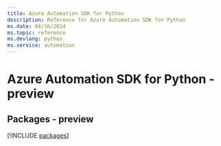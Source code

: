 ```yaml
---
title: Azure Automation SDK for Python
description: Reference for Azure Automation SDK for Python
ms.date: 04/16/2024
ms.topic: reference
ms.devlang: python
ms.service: automation
---
```

# Azure Automation SDK for Python - preview
## Packages - preview
[!INCLUDE [packages](automation-index.md)]